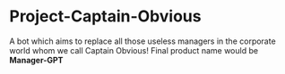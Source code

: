 # Project-Captain-Obvious
A bot which aims to replace all those useless managers in the corporate world whom we call Captain Obvious!
Final product name would be **Manager-GPT**

